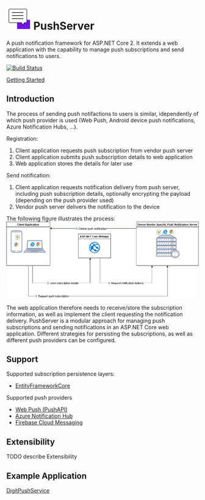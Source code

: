 # ![logo](/logo.png) PushServer
A push notification framework for ASP.NET Core 2. It extends a web application with the capability to manage push subscriptions and send notifications to users.

[![Build Status](https://dev.azure.com/raphaelhauk/PushServer/_apis/build/status/tuwrraphael.PushServer?branchName=master)](https://dev.azure.com/raphaelhauk/PushServer/_build/latest?definitionId=4&branchName=master)

[Getting Started](https://github.com/tuwrraphael/PushServer/wiki/Getting-Started)

## Introduction
The process of sending push notifactions to users is similar, idependently of which push provider is used (Web Push, Android device push notifications, Azure Notification Hubs, ...).

Registration:
1. Client application requests push subscription from vendor push server
1. Client application submits push subscription details to web application
1. Web application stores the details for later use

Send notification:
1. Client application requests notification delivery from push server, including push subscription details, optionally encrypting the payload (depending on the push provider used)
1. Vendor push server delivers the notification to the device

The following figure illustrates the process:
![push notification process](/diagram.png)

The web application therefore needs to receive/store the subscription information, as well as implement the client requesting the notification delivery.
PushServer is a modular approach for managing push subscriptions and sending notifications in an ASP.NET Core web application.
Different strategies for persisting the subscriptions, as well as different push providers can be configured.

## Support
Supported subscription persistence layers:
* [EntityFrameworkCore](https://github.com/aspnet/EntityFrameworkCore)

Supported push providers
* [Web Push (PushAPI)](https://developer.mozilla.org/en-US/docs/Web/API/Push_API)
* [Azure Notification Hub](https://docs.microsoft.com/en-us/azure/notification-hubs/)
* [Firebase Cloud Messaging](https://firebase.google.com/docs/cloud-messaging/)

## Extensibility
TODO describe Extensibility
## Example Application
[DigitPushService](https://github.com/tuwrraphael/DigitPushService)
